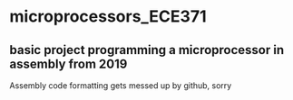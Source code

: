 # microprocessors_ECE371
## basic project programming a microprocessor in assembly from 2019

Assembly code formatting gets messed up by github, sorry